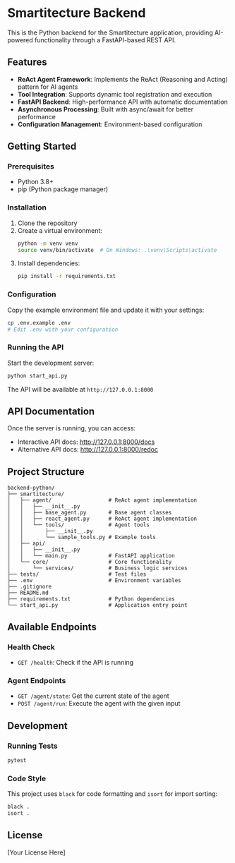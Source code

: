 # Smartitecture Backend

This is the Python backend for the Smartitecture application, providing AI-powered functionality through a FastAPI-based REST API.

## Features

- **ReAct Agent Framework**: Implements the ReAct (Reasoning and Acting) pattern for AI agents
- **Tool Integration**: Supports dynamic tool registration and execution
- **FastAPI Backend**: High-performance API with automatic documentation
- **Asynchronous Processing**: Built with async/await for better performance
- **Configuration Management**: Environment-based configuration

## Getting Started

### Prerequisites

- Python 3.8+
- pip (Python package manager)

### Installation

1. Clone the repository
2. Create a virtual environment:
   ```bash
   python -m venv venv
   source venv/bin/activate  # On Windows: .\venv\Scripts\activate
   ```
3. Install dependencies:
   ```bash
   pip install -r requirements.txt
   ```

### Configuration

Copy the example environment file and update it with your settings:

```bash
cp .env.example .env
# Edit .env with your configuration
```

### Running the API

Start the development server:

```bash
python start_api.py
```

The API will be available at `http://127.0.0.1:8000`

## API Documentation

Once the server is running, you can access:

- Interactive API docs: http://127.0.0.1:8000/docs
- Alternative API docs: http://127.0.0.1:8000/redoc

## Project Structure

```
backend-python/
├── smartitecture/
│   ├── agent/                  # ReAct agent implementation
│   │   ├── __init__.py
│   │   ├── base_agent.py       # Base agent classes
│   │   ├── react_agent.py      # ReAct agent implementation
│   │   └── tools/              # Agent tools
│   │       ├── __init__.py
│   │       └── sample_tools.py # Example tools
│   ├── api/
│   │   ├── __init__.py
│   │   └── main.py             # FastAPI application
│   └── core/                   # Core functionality
│       └── services/           # Business logic services
├── tests/                      # Test files
├── .env                        # Environment variables
├── .gitignore
├── README.md
├── requirements.txt            # Python dependencies
└── start_api.py                # Application entry point
```

## Available Endpoints

### Health Check

- `GET /health`: Check if the API is running

### Agent Endpoints

- `GET /agent/state`: Get the current state of the agent
- `POST /agent/run`: Execute the agent with the given input

## Development

### Running Tests

```bash
pytest
```

### Code Style

This project uses `black` for code formatting and `isort` for import sorting:

```bash
black .
isort .
```

## License

[Your License Here]
